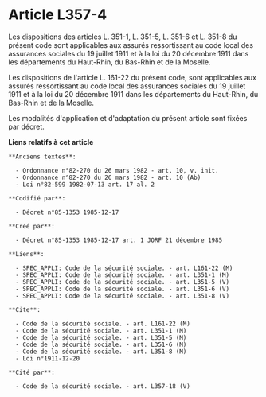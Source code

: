 # Article L357-4

Les dispositions des articles L. 351-1, L. 351-5, L. 351-6 et L. 351-8 du présent code sont applicables aux assurés
ressortissant au code local des assurances sociales du 19 juillet 1911 et à la loi du 20 décembre 1911 dans les départements
du Haut-Rhin, du Bas-Rhin et de la Moselle. 

Les dispositions de l'article L. 161-22 du présent code, sont applicables aux assurés ressortissant au code local des
assurances sociales du 19 juillet 1911 et à la loi du 20 décembre 1911 dans les départements du Haut-Rhin, du Bas-Rhin et de
la Moselle. 

Les modalités d'application et d'adaptation du présent article sont fixées par décret.

**Liens relatifs à cet article**

	**Anciens textes**:

	  - Ordonnance n°82-270 du 26 mars 1982 - art. 10, v. init.
	  - Ordonnance n°82-270 du 26 mars 1982 - art. 10 (Ab)
	  - Loi n°82-599 1982-07-13 art. 17 al. 2

	**Codifié par**:

	  - Décret n°85-1353 1985-12-17

	**Créé par**:

	  - Décret n°85-1353 1985-12-17 art. 1 JORF 21 décembre 1985

	**Liens**:

	  - SPEC_APPLI: Code de la sécurité sociale. - art. L161-22 (M)
	  - SPEC_APPLI: Code de la sécurité sociale. - art. L351-1 (M)
	  - SPEC_APPLI: Code de la sécurité sociale. - art. L351-5 (V)
	  - SPEC_APPLI: Code de la sécurité sociale. - art. L351-6 (V)
	  - SPEC_APPLI: Code de la sécurité sociale. - art. L351-8 (V)

	**Cite**:

	  - Code de la sécurité sociale. - art. L161-22 (M)
	  - Code de la sécurité sociale. - art. L351-1 (M)
	  - Code de la sécurité sociale. - art. L351-5 (M)
	  - Code de la sécurité sociale. - art. L351-6 (M)
	  - Code de la sécurité sociale. - art. L351-8 (M)
	  - Loi n°1911-12-20

	**Cité par**:

	  - Code de la sécurité sociale. - art. L357-18 (V)
